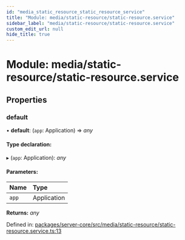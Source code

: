 ```yaml
---
id: "media_static_resource_static_resource_service"
title: "Module: media/static-resource/static-resource.service"
sidebar_label: "media/static-resource/static-resource.service"
custom_edit_url: null
hide_title: true
---
```


# Module: media/static-resource/static-resource.service

## Properties

### default

• **default**: (`app`: Application) => *any*

#### Type declaration:

▸ (`app`: Application): *any*

#### Parameters:

Name | Type |
:------ | :------ |
`app` | Application |

**Returns:** *any*

Defined in: [packages/server-core/src/media/static-resource/static-resource.service.ts:13](https://github.com/xr3ngine/xr3ngine/blob/65dfcf39a/packages/server-core/src/media/static-resource/static-resource.service.ts#L13)
